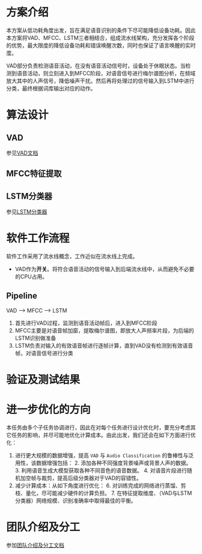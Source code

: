 # 方案介绍

本方案从低功耗角度出发，旨在满足语音识别的条件下尽可能降低设备功耗。因此本方案将VAD、MFCC、LSTM三者相结合，组成流水线架构，充分发挥各个阶段的优势，最大限度的降低设备功耗和错误唤醒次数，同时也保证了语言唤醒的实时度。

VAD部分负责检测语音活动，在没有语音活动信号时，设备处于休眠状态。当检测到语音活动，则立刻进入到MFCC阶段，对语音信号进行梅尔谱图分析，在频域放大其中的人声信号，降低噪声干扰。然后再将处理过的信号输入到LSTM中进行分类，最终根据词库输出对应的动作。

# 算法设计

## VAD

参见[VAD文档](./docs/vad.md)

## MFCC特征提取

## LSTM分类器
参见[LSTM分类器](./docs/Classification-LSTM.md)

# 软件工作流程

软件工作采用了流水线概念，工作近似在流水线上完成。

- VAD作为**开关**。将符合语音活动的信号输入到后端流水线中，从而避免不必要的CPU占用。
  
## Pipeline

VAD --> MFCC --> LSTM

1. 首先进行VAD过程，监测到语音活动帧后，进入到MFCC阶段
2. MFCC主要是对语音帧加窗，提取梅尔谱图，即放大人声频率片段，为后端的LSTM识别做准备
3. LSTM负责对输入的有效语音帧进行逐帧计算，直到VAD没有检测到有效语音帧，对语音信号进行分类

# 验证及测试结果

# 进一步优化的方向
本任务由多个子任务协调进行，因此在对每个任务进行设计优化时，要充分考虑其它任务的影响，并尽可能地优化计算成本。由此出发，我们还会在如下方面进行优化：
1. 进行更大规模的数据增强，提高 `VAD` 与 `Audio Classification` 的鲁棒性与泛用性，该数据增强包括：
   2. 添加各种不同强度背景噪声或背景人声的数据。
   3. 利用语音生成大模型获取各种不同音色的语音数据。
   4. 对语音片段进行随机加空帧与裁剪，提高后级分类器对于VAD的容错性。
5. 减少计算成本：从如下角度进行优化：
   6. 对训练完成的网络进行蒸馏、剪枝、量化，尽可能减少硬件的计算负担。
   7. 在特征提取维度、（VAD与LSTM分类器）网络规模、识别准确率中取得最佳的平衡。

# 团队介绍及分工

参加[团队介绍及分工文档](./docs/teams.md)